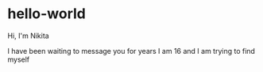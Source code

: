 # hello-world

Hi, I'm Nikita

I have been waiting to message you for years
I am 16 and I am trying to find myself
